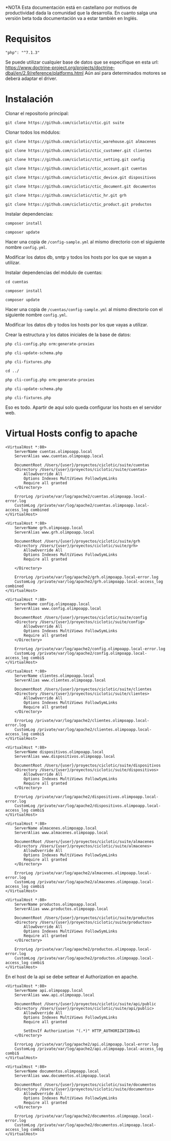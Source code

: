 *NOTA Esta documentación está en castellano por motivos de productividad dada la comunidad que la desarrolla. En cuanto salga una versión beta toda documentación va a estar también en Inglés.

# Requisitos

`"php": "^7.1.3"`

Se puede utilizar cualquier base de datos que se especifique en esta url: https://www.doctrine-project.org/projects/doctrine-dbal/en/2.9/reference/platforms.html Aún así para determinados motores se deberá adaptar el driver.

# Instalación
Clonar el repositorio principal:

`git clone https://github.com/ciclotic/ctic.git suite`

Clonar todos los módulos:

`git clone https://github.com/ciclotic/ctic_warehouse.git almacenes`

`git clone https://github.com/ciclotic/ctic_customer.git clientes`

`git clone https://github.com/ciclotic/ctic_setting.git config`

`git clone https://github.com/ciclotic/ctic_account.git cuentas`

`git clone https://github.com/ciclotic/ctic_device.git dispositivos`

`git clone https://github.com/ciclotic/ctic_document.git documentos`

`git clone https://github.com/ciclotic/ctic_hr.git grh`

`git clone https://github.com/ciclotic/ctic_product.git productos`

Instalar dependencias:

`composer install`

`composer update`

Hacer una copia de `/config-sample.yml` al mismo directorio con el siguiente nombre `config.yml`.

Modificar los datos db, smtp y todos los hosts por los que se vayan a utilizar.

Instalar dependencias del módulo de cuentas:

`cd cuentas`

`composer install`

`composer update`

Hacer una copia de `/cuentas/config-sample.yml` al mismo directorio con el siguiente nombre `config.yml`.

Modificar los datos db y todos los hosts por los que vayas a utilizar.

Crear la estructura y los datos iniciales de la base de datos:

`php cli-config.php orm:generate-proxies`

`php cli-update-schema.php`

`php cli-fixtures.php`

`cd ../`

`php cli-config.php orm:generate-proxies`

`php cli-update-schema.php`

`php cli-fixtures.php`

Eso es todo. Apartir de aquí solo queda configurar los hosts en el servidor web.

# Virtual Hosts config to apache

```
<VirtualHost *:80>
    ServerName cuentas.olimpoapp.local
    ServerAlias www.cuentas.olimpoapp.local

    DocumentRoot /Users/{user}/proyectos/ciclotic/suite/cuentas
    <Directory /Users/{user}/proyectos/ciclotic/suite/cuentas>
        AllowOverride All
	    Options Indexes MultiViews FollowSymLinks
	    Require all granted
    </Directory>

    ErrorLog /private/var/log/apache2/cuentas.olimpoapp.local-error.log
    CustomLog /private/var/log/apache2/cuentas.olimpoapp.local-access_log combined
</VirtualHost>
```
```
<VirtualHost *:80>
    ServerName grh.olimpoapp.local
    ServerAlias www.grh.olimpoapp.local

    DocumentRoot /Users/{user}/proyectos/ciclotic/suite/grh
    <Directory /Users/{user}/proyectos/ciclotic/suite/grh>
        AllowOverride All
	    Options Indexes MultiViews FollowSymLinks
	    Require all granted

    </Directory>

    ErrorLog /private/var/log/apache2/grh.olimpoapp.local-error.log
    CustomLog /private/var/log/apache2/grh.olimpoapp.local-access_log combined
</VirtualHost>
```
```
<VirtualHost *:80>
    ServerName config.olimpoapp.local
    ServerAlias www.config.olimpoapp.local

    DocumentRoot /Users/{user}/proyectos/ciclotic/suite/config
    <Directory /Users/{user}/proyectos/ciclotic/suite/config>
        AllowOverride All
        Options Indexes MultiViews FollowSymLinks
        Require all granted
    </Directory>

    ErrorLog /private/var/log/apache2/config.olimpoapp.local-error.log
    CustomLog /private/var/log/apache2/config.olimpoapp.local-access_log combi$
</VirtualHost>
```
```
<VirtualHost *:80>
    ServerName clientes.olimpoapp.local
    ServerAlias www.clientes.olimpoapp.local

    DocumentRoot /Users/{user}/proyectos/ciclotic/suite/clientes
    <Directory /Users/{user}/proyectos/ciclotic/suite/clientes>
        AllowOverride All
        Options Indexes MultiViews FollowSymLinks
        Require all granted
    </Directory>

    ErrorLog /private/var/log/apache2/clientes.olimpoapp.local-error.log
    CustomLog /private/var/log/apache2/clientes.olimpoapp.local-access_log combi$
</VirtualHost>
```
```
<VirtualHost *:80>
    ServerName dispositivos.olimpoapp.local
    ServerAlias www.dispositivos.olimpoapp.local

    DocumentRoot /Users/{user}/proyectos/ciclotic/suite/dispositivos
    <Directory /Users/{user}/proyectos/ciclotic/suite/dispositivos>
        AllowOverride All
        Options Indexes MultiViews FollowSymLinks
        Require all granted
    </Directory>

    ErrorLog /private/var/log/apache2/dispositivos.olimpoapp.local-error.log
    CustomLog /private/var/log/apache2/dispositivos.olimpoapp.local-access_log combi$
</VirtualHost>
```
```
<VirtualHost *:80>
    ServerName almacenes.olimpoapp.local
    ServerAlias www.almacenes.olimpoapp.local

    DocumentRoot /Users/{user}/proyectos/ciclotic/suite/almacenes
    <Directory /Users/{user}/proyectos/ciclotic/suite/almacenes>
        AllowOverride All
        Options Indexes MultiViews FollowSymLinks
        Require all granted
    </Directory>

    ErrorLog /private/var/log/apache2/almacenes.olimpoapp.local-error.log
    CustomLog /private/var/log/apache2/almacenes.olimpoapp.local-access_log combi$
</VirtualHost>
```
```
<VirtualHost *:80>
    ServerName productos.olimpoapp.local
    ServerAlias www.productos.olimpoapp.local

    DocumentRoot /Users/{user}/proyectos/ciclotic/suite/productos
    <Directory /Users/{user}/proyectos/ciclotic/suite/productos>
        AllowOverride All
        Options Indexes MultiViews FollowSymLinks
        Require all granted
    </Directory>

    ErrorLog /private/var/log/apache2/productos.olimpoapp.local-error.log
    CustomLog /private/var/log/apache2/productos.olimpoapp.local-access_log combi$
</VirtualHost>
```
En el host de la api se debe settear el Authorization en apache.
```
<VirtualHost *:80>
    ServerName api.olimpoapp.local
    ServerAlias www.api.olimpoapp.local

    DocumentRoot /Users/{user}/proyectos/ciclotic/suite/api/public
    <Directory /Users/{user}/proyectos/ciclotic/suite/api/public>
        AllowOverride All
        Options Indexes MultiViews FollowSymLinks
        Require all granted

	    SetEnvIf Authorization "(.*)" HTTP_AUTHORIZATION=$1
    </Directory>

    ErrorLog /private/var/log/apache2/api.olimpoapp.local-error.log
    CustomLog /private/var/log/apache2/api.olimpoapp.local-access_log combi$
</VirtualHost>
```
```
<VirtualHost *:80>
    ServerName documentos.olimpoapp.local
    ServerAlias www.documentos.olimpoapp.local

    DocumentRoot /Users/{user}/proyectos/ciclotic/suite/documentos
    <Directory /Users/{user}/proyectos/ciclotic/suite/documentos>
        AllowOverride All
        Options Indexes MultiViews FollowSymLinks
        Require all granted
    </Directory>

    ErrorLog /private/var/log/apache2/documentos.olimpoapp.local-error.log
    CustomLog /private/var/log/apache2/documentos.olimpoapp.local-access_log combi$
</VirtualHost>
```